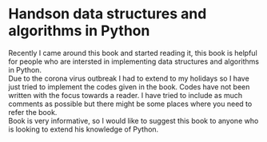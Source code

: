# Handson data structures and algorithms in Python
Recently I came around this book and started reading it, this book is helpful for people who are intersted in implementing data structures
 and algorithms in Python.
 </br>
 Due to the corona virus outbreak I had to extend to my holidays so I have just tried to implement the codes given in the book. Codes have 
 not been written with the focus towards a reader. I have tried to include as much comments as possible but there might be some places where 
 you need to refer the book.
 </br>
 Book is very informative, so I would like to suggest this book to anyone who is looking to extend his knowledge of Python.
